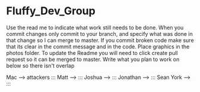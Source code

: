# Fluffy_Dev_Group
Use the read me to indicate what work still needs to be done. 
When you commit changes only commit to your branch, and specify what was done in that change so I can merge to master.
If you commit broken code make sure that its clear in the commit message and in the code. 
Place graphics in the photos folder.
To update the Readme you will need to click create pull request so it can be merged to master.
Write what you plan to work on below so there isn't overlap

Mac --> attackers :::
Matt --> :::
Joshua --> :::
Jonathan --> :::
Sean York --> :::
